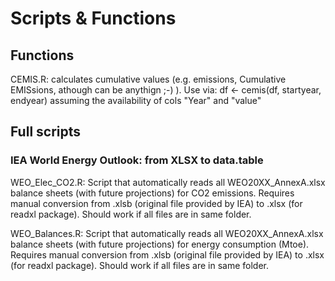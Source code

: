 # Scripts & Functions

## Functions
CEMIS.R: calculates cumulative values (e.g. emissions, Cumulative EMISsions, athough can be anythign ;-) ).
Use via: df <- cemis(df, startyear, endyear) assuming the availability of cols "Year"  and "value" 

## Full scripts
### IEA World Energy Outlook: from XLSX to data.table
WEO_Elec_CO2.R: Script that automatically reads all WEO20XX_AnnexA.xlsx balance sheets (with future projections) for CO2 emissions. 
Requires manual conversion from .xlsb (original file provided by IEA) to .xlsx (for readxl package). Should work if all files are in same folder.

WEO_Balances.R: Script that automatically reads all WEO20XX_AnnexA.xlsx balance sheets (with future projections) for energy consumption (Mtoe). 
Requires manual conversion from .xlsb (original file provided by IEA) to .xlsx (for readxl package). Should work if all files are in same folder.
